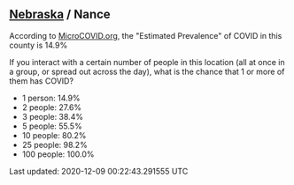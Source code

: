 
## [Nebraska](/united-states/nebraska) / Nance

According to [MicroCOVID.org](http://microcovid.org),
the "Estimated Prevalence" of COVID in this county is 14.9%

If you interact with a certain number of people in this location
(all at once in a group, or spread out across the day), what is the chance that
1 or more of them has COVID?

- 1 person: 14.9%
- 2 people: 27.6%
- 3 people: 38.4%
- 5 people: 55.5%
- 10 people: 80.2%
- 25 people: 98.2%
- 100 people: 100.0%

Last updated: 2020-12-09 00:22:43.291555 UTC
